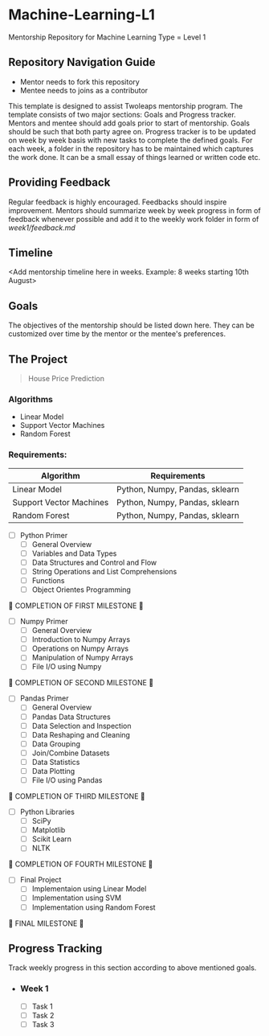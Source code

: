 # Machine-Learning-L1
Mentorship Repository for Machine Learning Type = Level 1

## Repository Navigation Guide
* Mentor needs to fork this repository
* Mentee needs to joins as a contributor

This template is designed to assist Twoleaps mentorship program. The template consists of two 
major sections: Goals and Progress tracker. Mentors and mentee should add goals prior to start of 
mentorship. Goals should be such that both party agree on. Progress tracker is to be updated on week
by week basis with new tasks to complete the defined goals. For each week, a folder in the repository
has to be maintained which captures the work done. It can be a small essay of things learned or written
code etc.

## Providing Feedback

Regular feedback is highly encouraged. Feedbacks should inspire improvement. Mentors should summarize week by week progress in form of feedback whenever possible and add it to the weekly work folder in form of *week1/feedback.md*

## Timeline

<Add mentorship timeline here in weeks. Example: 8 weeks starting 10th August>


## Goals
The objectives of the mentorship should be listed down here. They can be customized over time by the mentor
or the mentee's preferences.

## The Project
> House Price Prediction

### Algorithms
* Linear Model
* Support Vector Machines
* Random Forest

### Requirements:

| Algorithm | Requirements |
| --------- | ------------ |
|  Linear Model         | Python, Numpy, Pandas, sklearn           |
|  Support Vector Machines         | Python, Numpy, Pandas, sklearn              |
|  Random Forest         | Python, Numpy, Pandas, sklearn              |


- [ ] Python Primer
    - [ ] General Overview 
    - [ ] Variables and Data Types
    - [ ] Data Structures and Control and Flow
    - [ ] String Operations and List Comprehensions   
    - [ ] Functions
    - [ ] Object Orientes Programming
    
:raised_hands: COMPLETION OF FIRST MILESTONE  :raised_hands:

- [ ] Numpy Primer
    - [ ] General Overview
    - [ ] Introduction to Numpy Arrays  
    - [ ] Operations on Numpy Arrays
    - [ ] Manipulation of Numpy Arrays
    - [ ] File I/O using Numpy
    
:raised_hands: COMPLETION OF SECOND MILESTONE :raised_hands:

- [ ] Pandas Primer
    - [ ] General Overview
    - [ ] Pandas Data Structures
    - [ ] Data Selection and Inspection
    - [ ] Data Reshaping and Cleaning
    - [ ] Data Grouping
    - [ ] Join/Combine Datasets
    - [ ] Data Statistics
    - [ ] Data Plotting
    - [ ] File I/O using Pandas
    
:raised_hands: COMPLETION OF THIRD MILESTONE :raised_hands:    
    
- [ ] Python Libraries
    - [ ] SciPy
    - [ ] Matplotlib
    - [ ] Scikit Learn
    - [ ] NLTK
    
:raised_hands: COMPLETION OF FOURTH MILESTONE :raised_hands:
    
- [ ] Final Project
    - [ ] Implementaion using Linear Model
    - [ ] Implementation using SVM
    - [ ] Implementation using Random Forest
    
:crown: FINAL MILESTONE :crown:
  
  
## Progress Tracking

Track weekly progress in this section according to above mentioned goals.

- ### Week 1 
    - [ ] Task 1
    - [ ] Task 2
    - [ ] Task 3
